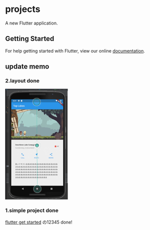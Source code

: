 # projects

A new Flutter application.

## Getting Started

For help getting started with Flutter, view our online
[documentation](https://flutter.io/).

## update memo

### 2.layout done
<img src="https://github.com/ATUMARO/learning_firstFlutter/blob/screenshot/screenshot/layout.png" alt="drawing" width="200px"/>

### 1.simple project done
[flutter get started](https://flutter.io/get-started/learn-more/)
の12345 done!






